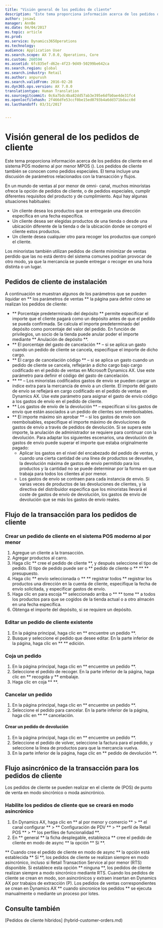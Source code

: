 ```yaml
---
title: "Visión general de los pedidos de cliente"
description: "Este tema proporciona información acerca de los pedidos de cliente en el sistema POS moderno al por menor MPOS (). Los pedidos de cliente también se conocen como pedidos especiales. El tema incluye una discusión de parámetros relacionados con la transacción y flujos."
author: josaw1
manager: AnnBe
ms.date: 04/04/2017
ms.topic: article
ms.prod: 
ms.service: Dynamics365Operations
ms.technology: 
audience: Application User
ms.search.scope: AX 7.0.0, Operations, Core
ms.custom: 260594
ms.assetid: 6fc835ef-d62e-4f23-9d49-50299be642ca
ms.search.region: global
ms.search.industry: Retail
ms.author: anpurush
ms.search.validFrom: 2016-02-28
ms.dyn365.ops.version: AX 7.0.0
translationtype: Human Translation
ms.sourcegitcommit: 0c6a7bdc4ba82dd57ab3e395e6dfb0ae4de31fc4
ms.openlocfilehash: 2f466dfe53ccf0be15ed0793b4a6dd371bdacc0d
ms.lasthandoff: 03/31/2017


---
```


# <a name="customer-orders-overview"></a>Visión general de los pedidos de cliente

Este tema proporciona información acerca de los pedidos de cliente en el sistema POS moderno al por menor MPOS (). Los pedidos de cliente también se conocen como pedidos especiales. El tema incluye una discusión de parámetros relacionados con la transacción y flujos.

En un mundo de ventas al por menor de omni- canal, muchos minoristas ofrece la opción de pedidos de cliente, o de pedidos especiales, cumplir diferentes requisitos del producto y de cumplimiento. Aquí hay algunas situaciones habituales:

-   Un cliente desea los productos que se entregarán una dirección específica en una fecha específica.
-   Un cliente desea ser elegidas productos de una tienda o desde una ubicación diferente de la tienda o de la ubicación donde se compró el cliente estos productos.
-   Un cliente desea cualquier otro para recoger los productos que compró el cliente.

Los minoristas también utilizan pedidos de cliente minimizar de ventas perdido que las no está dentro del sistema comunes podrían provocar de otro modo, ya que la mercancía se puede entregar o recoger en una hora distinta o un lugar.

## <a name="set-up-customer-orders"></a>Pedidos de cliente de instalación
A continuación se muestran algunos de los parámetros que se pueden liquidar en ** los parámetros de ventas ** la página para definir cómo se realizan los pedidos de cliente:

-   ** Porcentaje predeterminado del depósito ** permite especificar el importe que el cliente pagará como un depósito antes de que el pedido se pueda confirmada. Se calcula el importe predeterminado del depósito como porcentaje del valor del pedido. En función de privilegios, un socio de la tienda puede anular poder el importe mediante ** Anulación de depósito **.
-   ** El porcentaje del gasto de cancelación ** – si se aplica un gasto cuando un pedido de cliente se cancela, especifique el importe de dicho cargo.
-   ** El cargo de cancelación código ** – si se aplica un gasto cuando un pedido de cliente se cancela, reflejarán a dicho cargo bajo cargo codificado en el pedido de ventas en Microsoft Dynamics AX. Use este parámetro para definir el código del gasto de cancelación.
-   ** ** – Los minoristas codificados gastos de envío se pueden cargar un índice extra para la mercancía de envío a un cliente. El importe del gasto de envío se reflejará en cargo codificado en el pedido de ventas en Dynamics AX. Use este parámetro para asignar el gasto de envío código a los gastos de envío en el pedido de cliente.
-   ** Los gastos de envío de la devolución ** – especifican si los gastos de envío que están asociados a un pedido de clientes son reembolsables.
-   ** El importe máximo sin aprobar ** – si los gastos de envío son reembolsables, especifique el importe máximo de devoluciones de gastos de envío a través de pedidos de devolución. Si se supera este importe, la anulación de administrador se requiere para continuar con la devolución. Para adaptar los siguientes escenarios, una devolución de gastos de envío puede superar el importe que estaba originalmente pagado:
    -   Aplicar los gastos en el nivel del encabezado del pedido de ventas, y cuando una cierta cantidad de una línea de productos se devuelve, la devolución máxima de gastos de envío permitido para los productos y la cantidad no se puede determinar por la forma en que trabaja para todos los clientes al por menor.
    -   Los gastos de envío se contraen para cada instancia de envío. Si varias veces de productos de las devoluciones de clientes, y la directiva del distribuidor especifica que los minoristas llevará el coste de gastos de envío de devolución, los gastos de envío de devolución que se más los gastos de envío reales.

## <a name="transaction-flow-for-customer-orders"></a>Flujo de la transacción para los pedidos de cliente
### <a name="create-a-customer-order-in-retail-modern-pos"></a>Crear un pedido de cliente en el sistema POS moderno al por menor

1.  Agregue un cliente a la transacción.
2.  Agregar productos al carro.
3.  Haga clic ** cree el pedido de cliente **, y después seleccione el tipo de pedido. El tipo de pedido puede ser o ** pedido de cliente o ** ** ** presupuesto.
4.  Haga clic ** envío seleccionada o ** ** registrar todos ** registrar los productos una dirección en la cuenta de cliente, especifique la fecha de envío solicitada, y especificar gastos de envío.
5.  Haga clic en para escoja ** seleccionado arriba o ** ** tome ** a todos los productos para que se cogidos de la tienda actual o a otro almacén en una fecha específica.
6.  Obtenga el importe del depósito, si se requiere un depósito.

### <a name="edit-an-existing-customer-order"></a>Editar un pedido de cliente existente

1.  En la página principal, haga clic en ** encuentre un pedido **.
2.  Busque y seleccione el pedido que desee editar. En la parte inferior de la página, haga clic en ** ** edición.

### <a name="pick-up-an-order"></a>Coja un pedido

1.  En la página principal, haga clic en ** encuentre un pedido **.
2.  Seleccione el pedido de recoger. En la parte inferior de la página, haga clic en ** recogida y ** embalaje.
3.  Haga clic en coja ** **.

### <a name="cancel-an-order"></a>Cancelar un pedido

1.  En la página principal, haga clic en ** encuentre un pedido **.
2.  Seleccione el pedido para cancelar. En la parte inferior de la página, haga clic en ** ** cancelación.

#### <a name="create-a-return-order"></a>Crear un pedido de devolución

1.  En la página principal, haga clic en ** encuentre un pedido **.
2.  Seleccione el pedido de volver, seleccione la factura para el pedido, y seleccione la línea de productos para que la mercancía vuelva.
3.  En la parte inferior de la página, haga clic en ** pedido de devolución **.

## <a name="asynchronous-transaction-flow-for-customer-orders"></a>Flujo asincrónico de la transacción para los pedidos de cliente
Los pedidos de cliente se pueden realizar en el cliente de (POS) de punto de venta en modo sincrónico o moda asincrónico.

### <a name="enable-customer-orders-to-be-created-in-asynchronous-mode"></a>Habilite los pedidos de cliente que se creará en modo asincrónico

1.  En Dynamics AX, haga clic en ** al por menor y comercio ** &gt; ** el canal configurar ** &gt; ** Configuración de PDV ** &gt; ** perfil de Retail POS ** &gt; ** los perfiles de funcionalidad **.
2.  En ** general ** la ficha desplegable, establezca ** cree el pedido de cliente en modo de async ** la opción ** Sí **.

** Cuando cree el pedido de cliente en modo de async ** la opción está establecida ** Sí **, los pedidos de cliente se realizan siempre en modo asincrónico, incluso si Retail Transaction Service al por menor (RTS) disponible. Si establece esta opción ** ninguna **, los pedidos de cliente realizan siempre a modo sincrónico mediante RTS. Cuando los pedidos de cliente se crean en modo, son asincrónicos y extraen insertan en Dynamics AX por trabajos de extracción (P). Los pedidos de ventas correspondientes se crean en Dynamics AX ** cuando sincronice los pedidos ** se ejecuta manualmente o mediante un proceso por lotes.

<a name="see-also"></a>Consulte también
--------

[Pedidos de cliente híbridos] (hybrid-customer-orders.md)


